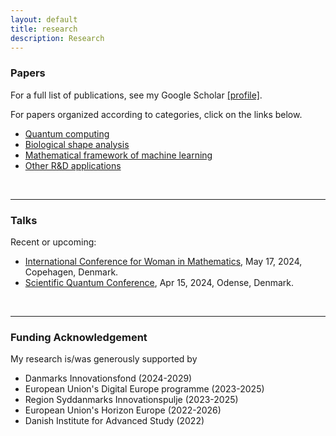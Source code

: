 ```yaml
---
layout: default
title: research
description: Research
---
```


### Papers
For a full list of publications, see my Google Scholar [[profile]](https://scholar.google.com/citations?user=ZJz-eI0AAAAJ&hl=en&authuser=1). 

For papers organized according to categories, click on the links below. 

* [Quantum computing](../research/quantum.html) <br />
* [Biological shape analysis](../research/shape.html) <br />
* [Mathematical framework of machine learning](../research/ml.html) <br />
* [Other R&D applications](../research/other.html)

<br />
<hr />	

### Talks

Recent or upcoming:

* [International Conference for Woman in Mathematics](https://www.math.ku.dk/english/calendar/events/women-in-math/#:~:text=To%20mark%20this%20date%20and,May%2017%2C%202024%20in%20Copenhagen), May 17, 2024, Copehagen, Denmark. <br />
* [Scientific Quantum Conference](https://dqc.dk/event/scientific-quantum-conference/), Apr 15, 2024, Odense, Denmark.

<br />
<hr />	

### Funding Acknowledgement
My research is/was generously supported by
* Danmarks Innovationsfond (2024-2029)
* European Union's Digital Europe programme (2023-2025)
* Region Syddanmarks Innovationspulje (2023-2025)
* European Union's Horizon Europe (2022-2026)
* Danish Institute for Advanced Study (2022)

<br />
<br />
<br />
<br />
<br />

